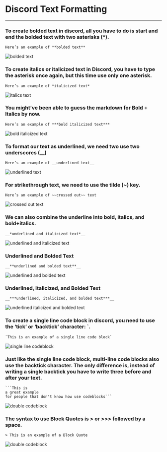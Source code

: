 # Discord Text Formatting

---

### To create bolded text in discord, all you have to do is start and end the bolded text with two asterisks (*).

```
Here’s an example of **bolded text**
```
![bolded text](https://i.imgur.com/4W2d1Dj.png)


### To create italics or italicized text in Discord, you have to type the asterisk once again, but this time use only one asterisk.

```
Here’s an example of *italicized text*
```
![italics text](https://i.imgur.com/UKdytOR.png)


### You might’ve been able to guess the markdown for Bold + Italics by now.

```
Here’s an example of ***bold italicized text***
```
![bold italicized text](https://i.imgur.com/QW0BmQR.png)

### To format our text as underlined, we need two use two underscores (__)

```
Here’s an example of __underlined text__
```
![underlined text](https://i.imgur.com/obnVLTG.png)

### For strikethrough text, we need to use the tilde (~) key.

```
Here’s an example of ~~crossed out~~ text
```
![crossed out text](https://i.imgur.com/lNT5SS7.png)

### We can also combine the underline into bold, italics, and bold+italics.

```
__*underlined and italicized text*__
```
![underlined and italicized text](https://i.imgur.com/M7C737l.png)

### Underlined and Bolded Text

```
__**underlined and bolded text**__
```
![underlined and bolded text](https://i.imgur.com/kiP6rLy.png)

### Underlined, Italicized, and Bolded Text

```
__***underlined, italicized, and bolded text***__
```
![underlined italicized and bolded text](https://i.imgur.com/gbThUGG.png)

### To create a single line code block in discord, you need to use the ‘tick’ or ‘backtick’ character: `.

```
`This is an example of a single line code block`
```
![single line codeblock](https://i.imgur.com/tDtvDXq.png)

### Just like the single line code block, multi-line code blocks also use the backtick character. The only difference is, instead of writing a single backtick you have to write three before and after your text.

```
```This is
a great example
for people that don't know how use codeblocks```
```
![double codeblock](https://i.imgur.com/IY586YB.png)

### The syntax to use Block Quotes is > or >>> followed by a space.

```
> This is an example of a Block Quote
```
![double codeblock](https://i.imgur.com/8X5EnjQ.png)
